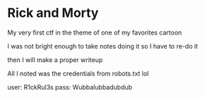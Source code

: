 # Rick and Morty

My very first ctf in the theme of one of my favorites cartoon

I was not bright enough to take notes doing it so I have to re-do it

then I will make a proper writeup

All I noted was the credentials from robots.txt lol

user: R1ckRul3s
pass: Wubbalubbadubdub
